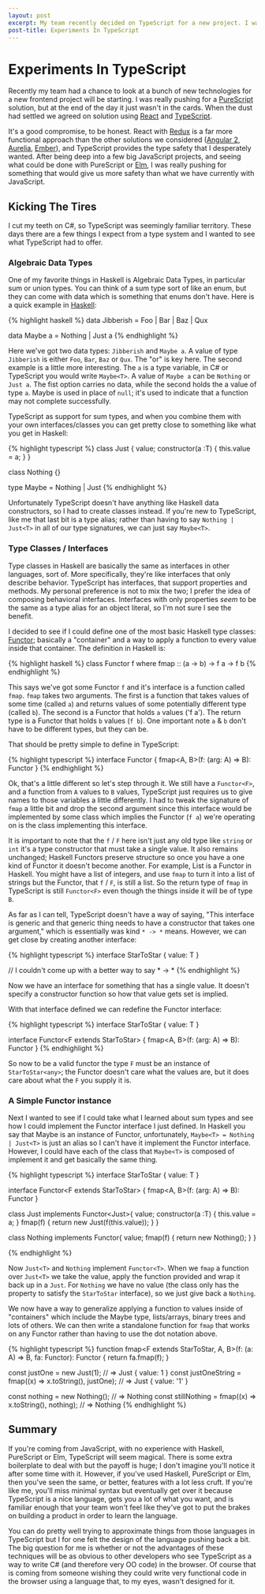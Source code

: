 ```yaml
---
layout: post
excerpt: My team recently decided on TypeScript for a new project. I was really pushing for PureScript, but you can't win them all. I wonder though, can you recreate some of things from PureScript/Haskell in TypeScript?
post-title: Experiments In TypeScript
---
```


# Experiments In TypeScript

Recently my team had a chance to look at a bunch of new technologies for a new
frontend project will be starting. I was really pushing for a
[PureScript](http://www.purescript.org/) solution, but at the end of the day it
just wasn't in the cards. When the dust had settled we agreed on solution using
[React](https://facebook.github.io/react/) and
[TypeScript](http://www.typescriptlang.org/).

It's a good compromise, to be honest. React with [Redux](http://redux.js.org/)
is a far more functional approach than the other solutions we considered
([Angular 2](https://angular.io/), [Aurelia](http://aurelia.io/),
[Ember](http://emberjs.com/)), and TypeScript provides the type safety that I
desperately wanted. After being deep into a few big JavaScript projects, and
seeing what could be done with PureScript or [Elm](http://elm-lang.org/),
I was really pushing for something that would give us more safety than what we
have currently with JavaScript.

## Kicking The Tires

I cut my teeth on C#, so TypeScript was seemingly familiar territory. These days
there are a few things I expect from a type system and I wanted to see what
TypeScript had to offer.

### Algebraic Data Types

One of my favorite things in Haskell is Algebraic Data Types, in particular sum
or union types. You can think of a sum type sort of like an enum, but they can
come with data which is something that enums don't have. Here is a quick example
in [Haskell](https://haskell-lang.org/):

{% highlight haskell %}
data Jibberish = Foo | Bar | Baz | Qux

data Maybe a = Nothing | Just a
{% endhighlight %}

Here we've got two data types: `Jibberish` and `Maybe a`. A value of type
`Jibberish` is either `Foo`, `Bar`, `Baz` or `Qux`. The "or" is key here. The
second example is a little more interesting. The `a` is a type variable, in C#
or TypeScript you would write ```Maybe<T>```. A value of `Maybe a` can be
`Nothing` or `Just a`. The fist option carries no data, while the second holds
the a value of type `a`. Maybe is used in place of `null`; it's used to indicate
that a function may not complete successfully.

TypeScript as support for sum types, and when you combine them with your own
interfaces/classes you can get pretty close to something like what you get in
Haskell:

{% highlight typescript %}
class Just<T> {
  value;
  constructor(a :T) { this.value = a; }
}

class Nothing {}

type Maybe<T> = Nothing | Just<T>
{% endhighlight %}

Unfortunately TypeScript doesn't have anything like Haskell data constructors,
so I had to create classes instead. If you're new to TypeScript, like me that
last bit is a type alias; rather than having to say `Nothing | Just<T>` in all
of our type signatures, we can just say `Maybe<T>`.

### Type Classes / Interfaces

Type classes in Haskell are basically the same as interfaces in other languages,
sort of. More specifically, they're like interfaces that only describe behavior.
TypeScript has interfaces, that support properties and methods. My personal
preference is not to mix the two; I prefer the idea of composing behavioral
interfaces. Interfaces with only properties *seem* to be
the same as a type alias for an object literal, so I'm not sure I see the
benefit.

I decided to see if I could define one of the most basic Haskell type classes:
[Functor](https://wiki.haskell.org/Typeclassopedia#Functor); basically a
"container" and a way to apply a function to every value inside that container.
The definition in Haskell is:

{% highlight haskell %}
class Functor f where
  fmap :: (a -> b) -> f a -> f b
{% endhighlight %}

This says we've got some Functor `f` and it's interface is a function called
`fmap`. `fmap` takes two arguments. The first is a function that takes values
of some time (called `a`) and returns values of some potentially different type
(called `b`). The second is a Functor that holds `a` values ('f a'). The return
type is a Functor that holds `b` values (`f b`). One important note `a` & `b`
don't have to be different types, but they can be.

That should be pretty simple to define in TypeScript:

{% highlight typescript %}
interface Functor<F> {
  fmap<A, B>(f: (arg: A) => B): Functor<F>
}
{% endhighlight %}

Ok, that's a little different so let's step through it. We still have a
`Functor<F>`, and a function from `A` values to `B` values, TypeScript just
requires us to give names to those variables a little differently. I had to
tweak the signature of `fmap` a little bit and drop the second argument since
this interface would be implemented by some class which implies the Functor
(`f a`) we're operating on is the class implementing this interface.

It is important to note that the `f` / `F` here isn't just any old type like
`string` or `int` it's a type constructor that must take a single value. It also
remains unchanged; Haskell Functors preserve structure so once you have a one
kind of Functor it doesn't become another. For example, List is a Functor in
Haskell. You might have a list of integers, and use `fmap` to turn it into a
list of strings but the Functor, that `f` / `F`, is still a list. So the return
type of `fmap` in TypeScript is still `Functor<F>` even though the things inside
it will be of type `B`.

As far as I can tell, TypeScript doesn't have a way of saying, "This interface
is generic and that generic thing needs to have a constructor that takes one
argument," which is essentially was kind `* -> *` means. However, we can get
close by creating another interface:

{% highlight typescript %}
interface StarToStar<T> {
  value: T
}

// I couldn't come up with a better way to say * -> *
{% endhighlight %}

Now we have an interface for something that has a single value. It doesn't
specify a constructor function so how that value gets set is implied.

With that interface defined we can redefine the Functor interface:

{% highlight typescript %}
interface StarToStar<T> {
  value: T
}

interface Functor<F extends StarToStar<any>> {
  fmap<A, B>(f: (arg: A) => B): Functor<F>
}
{% endhighlight %}

So now to be a valid functor the type `F` must be an instance of
`StarToStar<any>`; the Functor doesn't care what the values are, but it does
care about what the `F` you supply it is.

### A Simple Functor instance

Next I wanted to see if I could take what I learned about sum types and see
how I could implement the Functor interface I just defined. In Haskell you say
that Maybe is an instance of Functor, unfortunately,
`Maybe<T> = Nothing | Just<T>` is just an alias so I can't have it implement the
Functor interface. However, I could have each of the class that `Maybe<T>` is
composed of implement it and get basically the same thing.

{% highlight typescript %}
interface StarToStar<T> {
  value: T
}

interface Functor<F extends StarToStar<any>> {
  fmap<A, B>(f: (arg: A) => B): Functor<F>
}

class Just<T> implements Functor<Just<T>>{
  value;
  constructor(a :T) { this.value = a; }
  fmap(f) {
    return new Just(f(this.value));
  }
}

class Nothing implements Functor<Nothing>{
  value;
  fmap(f) {
    return new Nothing();
  }
}

{% endhighlight %}

Now `Just<T>` and `Nothing` implement `Functor<T>`. When we `fmap` a function
over `Just<T>` we take the value, apply the function provided and wrap it back
up in a `Just`. For `Nothing` we have no value (the class only has the property
to satisfy the `StarToStar` interface), so we just give back a `Nothing`.

We now have a way to generalize applying a function to values inside of
"containers" which include the Maybe type, lists/arrays, binary trees and lots
of others. We can then write a standalone function for `fmap` that works on any
Functor rather than having to use the dot notation above.

{% highlight typescript %}
function fmap<F extends StarToStar<any>, A, B>(f: (a: A) => B, fa: Functor<F>): Functor<F> {
  return fa.fmap(f);
}

const justOne = new Just(1); // => Just { value: 1 }
const justOneString = fmap((x) => x.toString(), justOne); // => Just { value: '1' }

const nothing = new Nothing(); // => Nothing
const stillNothing = fmap((x) => x.toString(), nothing); // => Nothing
{% endhighlight %}

## Summary

If you're coming from JavaScript, with no experience with Haskell, PureScript
or Elm, TypeScript will seem magical. There is some extra boilerplate to deal
with but the payoff is huge; I don't imagine you'll notice it after some time
with it. However, if you've used Haskell, PureScript or Elm, then you've seen
the same, or better, features with a lot less cruft. If you're like me, you'll
miss minimal syntax but eventually get over it because TypeScript is a nice
language, gets you a lot of what you want, and is familiar enough that your team
won't feel like they've got to put the brakes on building a product in order to
learn the language.

You can do pretty well trying to approximate things from those languages in
TypeScript but I for one felt the design of the language pushing back a bit.
The big question for me is whether or not the advantages of these techniques
will be as obvious to other developers who see TypeScript as a way to write C#
(and therefore very OO code) in the browser. Of course that is coming from
someone wishing they could write very functional code in the browser
using a language that, to my eyes, wasn't designed for it.

